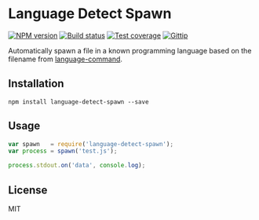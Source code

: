 # Language Detect Spawn

[![NPM version][npm-image]][npm-url]
[![Build status][travis-image]][travis-url]
[![Test coverage][coveralls-image]][coveralls-url]
[![Gittip][gittip-image]][gittip-url]

Automatically spawn a file in a known programming language based on the filename from [language-command](https://github.com/blakeembrey/node-language-command).

## Installation

```
npm install language-detect-spawn --save
```

## Usage

```javascript
var spawn   = require('language-detect-spawn');
var process = spawn('test.js');

process.stdout.on('data', console.log);
```

## License

MIT

[npm-image]: https://img.shields.io/npm/v/language-detect-spawn.svg?style=flat
[npm-url]: https://npmjs.org/package/language-detect-spawn
[travis-image]: https://img.shields.io/travis/blakeembrey/node-language-detect-spawn.svg?style=flat
[travis-url]: https://travis-ci.org/blakeembrey/node-language-detect-spawn
[coveralls-image]: https://img.shields.io/coveralls/blakeembrey/node-language-detect-spawn.svg?style=flat
[coveralls-url]: https://coveralls.io/r/blakeembrey/node-language-detect-spawn?branch=master
[gittip-image]: https://img.shields.io/gittip/blakeembrey.svg?style=flat
[gittip-url]: https://www.gittip.com/blakeembrey
